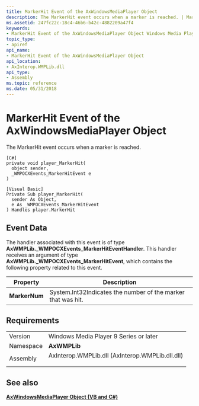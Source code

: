 ```yaml
---
title: MarkerHit Event of the AxWindowsMediaPlayer Object
description: The MarkerHit event occurs when a marker is reached. | MarkerHit Event of the AxWindowsMediaPlayer Object
ms.assetid: 247fc22c-18c4-46b6-b42c-4882209a47f4
keywords:
- MarkerHit Event of the AxWindowsMediaPlayer Object Windows Media Player
topic_type:
- apiref
api_name:
- MarkerHit Event of the AxWindowsMediaPlayer Object
api_location:
- AxInterop.WMPLib.dll
api_type:
- Assembly
ms.topic: reference
ms.date: 05/31/2018
---
```


# MarkerHit Event of the AxWindowsMediaPlayer Object

The MarkerHit event occurs when a marker is reached.

``` syntax
[C#]
private void player_MarkerHit(
  object sender,
  _WMPOCXEvents_MarkerHitEvent e
)

[Visual Basic]
Private Sub player_MarkerHit(  
  sender As Object,  
  e As _WMPOCXEvents_MarkerHitEvent
) Handles player.MarkerHit
```

## Event Data

The handler associated with this event is of type **AxWMPLib.\_WMPOCXEvents\_MarkerHitEventHandler**. This handler receives an argument of type **AxWMPLib.\_WMPOCXEvents\_MarkerHitEvent**, which contains the following property related to this event.



| Property      | Description                                                             |
|---------------|-------------------------------------------------------------------------|
| **MarkerNum** | System.Int32Indicates the number of the marker that was hit.<br/> |



 

## Requirements



|                      |                                                                                                                            |
|----------------------|----------------------------------------------------------------------------------------------------------------------------|
| Version<br/>   | Windows Media Player 9 Series or later<br/>                                                                          |
| Namespace<br/> | **AxWMPLib**<br/>                                                                                                    |
| Assembly<br/>  | <dl> <dt>AxInterop.WMPLib.dll (AxInterop.WMPLib.dll.dll)</dt> </dl> |



## See also

<dl> <dt>

[**AxWindowsMediaPlayer Object (VB and C#)**](axwindowsmediaplayer-object--vb-and-c.md)
</dt> </dl>

 

 






